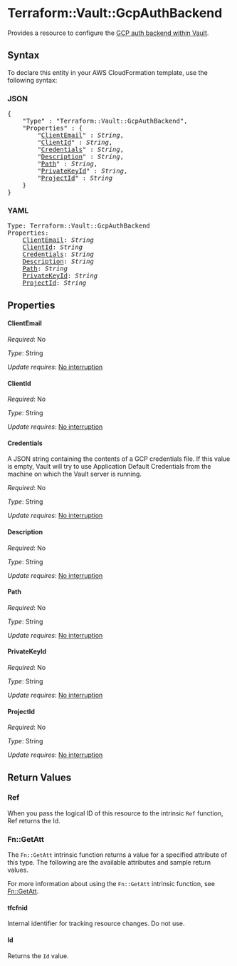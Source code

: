 # Terraform::Vault::GcpAuthBackend

Provides a resource to configure the [GCP auth backend within Vault](https://www.vaultproject.io/docs/auth/gcp.html).

## Syntax

To declare this entity in your AWS CloudFormation template, use the following syntax:

### JSON

<pre>
{
    "Type" : "Terraform::Vault::GcpAuthBackend",
    "Properties" : {
        "<a href="#clientemail" title="ClientEmail">ClientEmail</a>" : <i>String</i>,
        "<a href="#clientid" title="ClientId">ClientId</a>" : <i>String</i>,
        "<a href="#credentials" title="Credentials">Credentials</a>" : <i>String</i>,
        "<a href="#description" title="Description">Description</a>" : <i>String</i>,
        "<a href="#path" title="Path">Path</a>" : <i>String</i>,
        "<a href="#privatekeyid" title="PrivateKeyId">PrivateKeyId</a>" : <i>String</i>,
        "<a href="#projectid" title="ProjectId">ProjectId</a>" : <i>String</i>
    }
}
</pre>

### YAML

<pre>
Type: Terraform::Vault::GcpAuthBackend
Properties:
    <a href="#clientemail" title="ClientEmail">ClientEmail</a>: <i>String</i>
    <a href="#clientid" title="ClientId">ClientId</a>: <i>String</i>
    <a href="#credentials" title="Credentials">Credentials</a>: <i>String</i>
    <a href="#description" title="Description">Description</a>: <i>String</i>
    <a href="#path" title="Path">Path</a>: <i>String</i>
    <a href="#privatekeyid" title="PrivateKeyId">PrivateKeyId</a>: <i>String</i>
    <a href="#projectid" title="ProjectId">ProjectId</a>: <i>String</i>
</pre>

## Properties

#### ClientEmail

_Required_: No

_Type_: String

_Update requires_: [No interruption](https://docs.aws.amazon.com/AWSCloudFormation/latest/UserGuide/using-cfn-updating-stacks-update-behaviors.html#update-no-interrupt)

#### ClientId

_Required_: No

_Type_: String

_Update requires_: [No interruption](https://docs.aws.amazon.com/AWSCloudFormation/latest/UserGuide/using-cfn-updating-stacks-update-behaviors.html#update-no-interrupt)

#### Credentials

A JSON string containing the contents of a GCP credentials file. If this value is empty, Vault will try to use Application Default Credentials from the machine on which the Vault server is running.

_Required_: No

_Type_: String

_Update requires_: [No interruption](https://docs.aws.amazon.com/AWSCloudFormation/latest/UserGuide/using-cfn-updating-stacks-update-behaviors.html#update-no-interrupt)

#### Description

_Required_: No

_Type_: String

_Update requires_: [No interruption](https://docs.aws.amazon.com/AWSCloudFormation/latest/UserGuide/using-cfn-updating-stacks-update-behaviors.html#update-no-interrupt)

#### Path

_Required_: No

_Type_: String

_Update requires_: [No interruption](https://docs.aws.amazon.com/AWSCloudFormation/latest/UserGuide/using-cfn-updating-stacks-update-behaviors.html#update-no-interrupt)

#### PrivateKeyId

_Required_: No

_Type_: String

_Update requires_: [No interruption](https://docs.aws.amazon.com/AWSCloudFormation/latest/UserGuide/using-cfn-updating-stacks-update-behaviors.html#update-no-interrupt)

#### ProjectId

_Required_: No

_Type_: String

_Update requires_: [No interruption](https://docs.aws.amazon.com/AWSCloudFormation/latest/UserGuide/using-cfn-updating-stacks-update-behaviors.html#update-no-interrupt)

## Return Values

### Ref

When you pass the logical ID of this resource to the intrinsic `Ref` function, Ref returns the Id.

### Fn::GetAtt

The `Fn::GetAtt` intrinsic function returns a value for a specified attribute of this type. The following are the available attributes and sample return values.

For more information about using the `Fn::GetAtt` intrinsic function, see [Fn::GetAtt](https://docs.aws.amazon.com/AWSCloudFormation/latest/UserGuide/intrinsic-function-reference-getatt.html).

#### tfcfnid

Internal identifier for tracking resource changes. Do not use.

#### Id

Returns the <code>Id</code> value.

